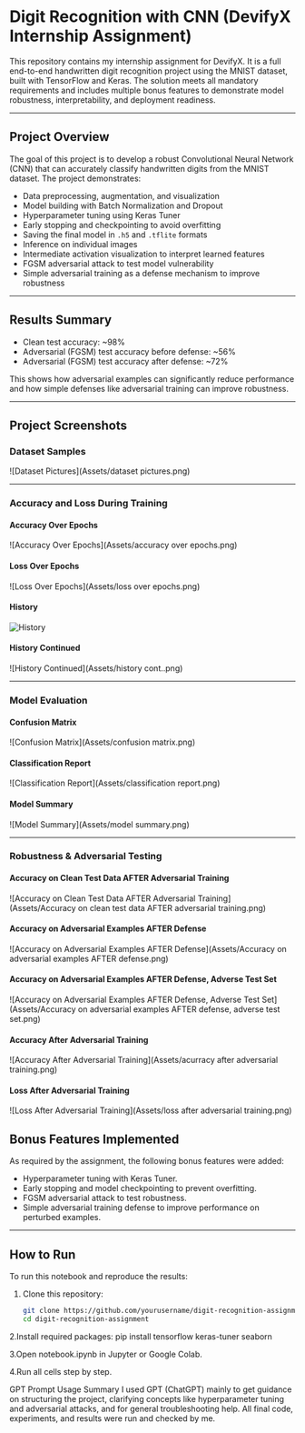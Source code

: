 # Digit Recognition with CNN (DevifyX Internship Assignment)

This repository contains my internship assignment for DevifyX. It is a full end-to-end handwritten digit recognition project using the MNIST dataset, built with TensorFlow and Keras. The solution meets all mandatory requirements and includes multiple bonus features to demonstrate model robustness, interpretability, and deployment readiness.

---

## Project Overview

The goal of this project is to develop a robust Convolutional Neural Network (CNN) that can accurately classify handwritten digits from the MNIST dataset. The project demonstrates:
- Data preprocessing, augmentation, and visualization
- Model building with Batch Normalization and Dropout
- Hyperparameter tuning using Keras Tuner
- Early stopping and checkpointing to avoid overfitting
- Saving the final model in `.h5` and `.tflite` formats
- Inference on individual images
- Intermediate activation visualization to interpret learned features
- FGSM adversarial attack to test model vulnerability
- Simple adversarial training as a defense mechanism to improve robustness

---

## Results Summary

- Clean test accuracy: ~98%
- Adversarial (FGSM) test accuracy before defense: ~56%
- Adversarial (FGSM) test accuracy after defense: ~72%

This shows how adversarial examples can significantly reduce performance and how simple defenses like adversarial training can improve robustness.

---
## Project Screenshots

### Dataset Samples
![Dataset Pictures](Assets/dataset pictures.png)

---

### Accuracy and Loss During Training

#### Accuracy Over Epochs
![Accuracy Over Epochs](Assets/accuracy over epochs.png)

#### Loss Over Epochs
![Loss Over Epochs](Assets/loss over epochs.png)

#### History
![History](Assets/history)

#### History Continued
![History Continued](Assets/history cont..png)

---

### Model Evaluation

#### Confusion Matrix
![Confusion Matrix](Assets/confusion matrix.png)

#### Classification Report
![Classification Report](Assets/classification report.png)

#### Model Summary
![Model Summary](Assets/model summary.png)

---

### Robustness & Adversarial Testing

#### Accuracy on Clean Test Data AFTER Adversarial Training
![Accuracy on Clean Test Data AFTER Adversarial Training](Assets/Accuracy on clean test data AFTER adversarial training.png)

#### Accuracy on Adversarial Examples AFTER Defense
![Accuracy on Adversarial Examples AFTER Defense](Assets/Accuracy on adversarial examples AFTER defense.png)

#### Accuracy on Adversarial Examples AFTER Defense, Adverse Test Set
![Accuracy on Adversarial Examples AFTER Defense, Adverse Test Set](Assets/Accuracy on adversarial examples AFTER defense, adverse test set.png)

#### Accuracy After Adversarial Training
![Accuracy After Adversarial Training](Assets/acurracy after adversarial training.png)

#### Loss After Adversarial Training
![Loss After Adversarial Training](Assets/loss after adversarial training.png)



## Bonus Features Implemented

As required by the assignment, the following bonus features were added:
- Hyperparameter tuning with Keras Tuner.
- Early stopping and model checkpointing to prevent overfitting.
- FGSM adversarial attack to test robustness.
- Simple adversarial training defense to improve performance on perturbed examples.


---

## How to Run

To run this notebook and reproduce the results:

1. Clone this repository:

   ```bash
   git clone https://github.com/yourusername/digit-recognition-assignment.git
   cd digit-recognition-assignment
2.Install required packages:
pip install tensorflow keras-tuner seaborn

3.Open notebook.ipynb in Jupyter or Google Colab.

4.Run all cells step by step.

GPT Prompt Usage Summary
I used GPT (ChatGPT) mainly to get guidance on structuring the project, clarifying concepts like hyperparameter tuning and adversarial attacks, and for general troubleshooting help.
All final code, experiments, and results were run and checked by me.
